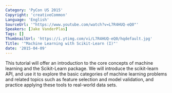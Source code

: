 ```yaml
---
Category: 'PyCon US 2015'
Copyright: 'creativeCommon'
Language: 'English'
SourceUrl: '"https://www.youtube.com/watch?v=L7R4HUQ-eQ0"'
Speakers: [Jake VanderPlas]
Tags: []
ThumbnailUrl: 'https://i.ytimg.com/vi/L7R4HUQ-eQ0/hqdefault.jpg'
Title: '"Machine Learning with Scikit-Learn (I)"'
date: '2015-04-09'
---
```

This tutorial will offer an introduction to the core concepts of machine learning and the Scikit-Learn package. We will introduce the scikit-learn API, and use it to explore the basic categories of machine learning problems and related topics such as feature selection and model validation, and practice applying these tools to real-world data sets.

